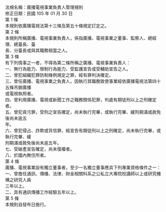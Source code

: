 法規名稱：廣播電視事業負責人管理規則  
修正日期：民國 105 年 01 月 30 日  
第 1 條  
本規則依廣播電視法第十三條及第五十條規定訂定之。  
第 2 條  
本規則所稱廣播、電視事業負責人，係指廣播、電視事業之董事、監察人、總經理、總臺長、臺  
長、分臺長或與其職務相當之人。  
第 3 條  
有下列情事之一者，不得為第二條所稱之廣播、電視事業負責人：  
一、無行為能力、限制行為能力、受監護宣告或受輔助宣告之人。  
二、曾犯組織犯罪防制條例規定之罪，經有罪判決確定。  
三、曾任廣播、電視事業之負責人，因執行其職務致使事業經依廣播電視法第四十五條吊銷廣播  
或電視執照者。  
四、曾利用廣播、電視或新聞工作之職務關係犯罪，判處有期徒刑以上之刑確定者。  
五、曾犯貪污罪，受刑之宣告確定，尚未執行完畢，或執行完畢、緩刑期滿或赦免後尚未逾五  
年。  
六、曾犯侵占、詐欺或背信罪，經宣告有期徒刑以上之刑確定，尚未執行完畢，或執行完畢、緩  
刑期滿或赦免後尚未逾五年。  
七、受破產宣告確定，尚未復權者。  
八、於國內無住所者。  
第 4 條  
廣播、電視事業設有獨立董事者，至少一名獨立董事應具下列專業資格條件之一：  
一、曾擔任通訊、傳播、法律、財金相關科系之公私立大專院校講師以上或研究機構之研究人員  
三年以上。  
二、具有通訊傳播工作經驗五年以上。  
第 5 條  
本規則自發布日施行。  


